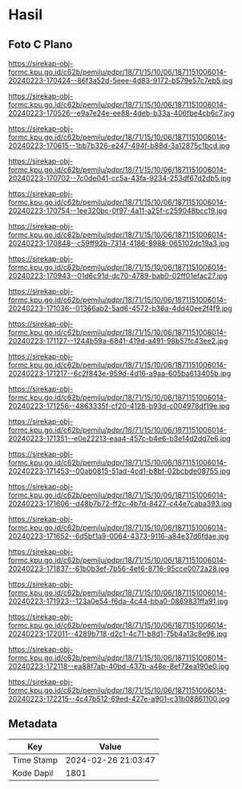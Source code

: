 # Hasil

## Foto C Plano

https://sirekap-obj-formc.kpu.go.id/c62b/pemilu/pdpr/18/71/15/10/06/1871151006014-20240223-170424--86f3a52d-5eee-4d83-9172-b579e57c7eb5.jpg

https://sirekap-obj-formc.kpu.go.id/c62b/pemilu/pdpr/18/71/15/10/06/1871151006014-20240223-170526--e9a7e24e-ee88-4deb-b33a-406fbe4cb6c7.jpg

https://sirekap-obj-formc.kpu.go.id/c62b/pemilu/pdpr/18/71/15/10/06/1871151006014-20240223-170615--1bb7b326-e247-494f-b88d-3a12875c1bcd.jpg

https://sirekap-obj-formc.kpu.go.id/c62b/pemilu/pdpr/18/71/15/10/06/1871151006014-20240223-170702--7c0de041-cc5a-43fa-9234-253df67d2db5.jpg

https://sirekap-obj-formc.kpu.go.id/c62b/pemilu/pdpr/18/71/15/10/06/1871151006014-20240223-170754--1ee320bc-0f97-4a11-a25f-c259048bcc19.jpg

https://sirekap-obj-formc.kpu.go.id/c62b/pemilu/pdpr/18/71/15/10/06/1871151006014-20240223-170848--c59ff92b-7314-4186-8988-065102dc19a3.jpg

https://sirekap-obj-formc.kpu.go.id/c62b/pemilu/pdpr/18/71/15/10/06/1871151006014-20240223-170943--01d6c91d-dc70-4789-bab0-02ff01efac27.jpg

https://sirekap-obj-formc.kpu.go.id/c62b/pemilu/pdpr/18/71/15/10/06/1871151006014-20240223-171036--01366ab2-5ad6-4572-b36a-4dd40ee2f4f9.jpg

https://sirekap-obj-formc.kpu.go.id/c62b/pemilu/pdpr/18/71/15/10/06/1871151006014-20240223-171127--1244b59a-6841-419d-a491-98b57fc43ee2.jpg

https://sirekap-obj-formc.kpu.go.id/c62b/pemilu/pdpr/18/71/15/10/06/1871151006014-20240223-171217--6c2f843e-959d-4d16-a9aa-605ba613405b.jpg

https://sirekap-obj-formc.kpu.go.id/c62b/pemilu/pdpr/18/71/15/10/06/1871151006014-20240223-171256--4863335f-cf20-4128-b93d-c004978df19e.jpg

https://sirekap-obj-formc.kpu.go.id/c62b/pemilu/pdpr/18/71/15/10/06/1871151006014-20240223-171351--e0e22213-eaa4-457c-b4e6-b3e14d2dd7e6.jpg

https://sirekap-obj-formc.kpu.go.id/c62b/pemilu/pdpr/18/71/15/10/06/1871151006014-20240223-171453--00ab0815-51ad-4cd1-b8bf-02bcbde08755.jpg

https://sirekap-obj-formc.kpu.go.id/c62b/pemilu/pdpr/18/71/15/10/06/1871151006014-20240223-171606--d48b7b72-ff2c-4b7d-8427-c44e7caba393.jpg

https://sirekap-obj-formc.kpu.go.id/c62b/pemilu/pdpr/18/71/15/10/06/1871151006014-20240223-171652--6d5bf1a9-0064-4373-9116-a84e37d6fdae.jpg

https://sirekap-obj-formc.kpu.go.id/c62b/pemilu/pdpr/18/71/15/10/06/1871151006014-20240223-171837--61b0b3ef-7b56-4ef6-8716-95cce0072a28.jpg

https://sirekap-obj-formc.kpu.go.id/c62b/pemilu/pdpr/18/71/15/10/06/1871151006014-20240223-171923--123a0e54-f6da-4c44-bba0-0869831ffa91.jpg

https://sirekap-obj-formc.kpu.go.id/c62b/pemilu/pdpr/18/71/15/10/06/1871151006014-20240223-172011--4289b718-d2c1-4c71-b8d1-75b4a13c8e96.jpg

https://sirekap-obj-formc.kpu.go.id/c62b/pemilu/pdpr/18/71/15/10/06/1871151006014-20240223-172118--ea88f7ab-40bd-437b-a48e-8ef72ea190e0.jpg

https://sirekap-obj-formc.kpu.go.id/c62b/pemilu/pdpr/18/71/15/10/06/1871151006014-20240223-172215--4c47b512-69ed-427e-a901-c31b08861100.jpg


## Metadata

| Key        | Value               |
| ---------- | ------------------- |
| Time Stamp | 2024-02-26 21:03:47 |
| Kode Dapil | 1801                |



